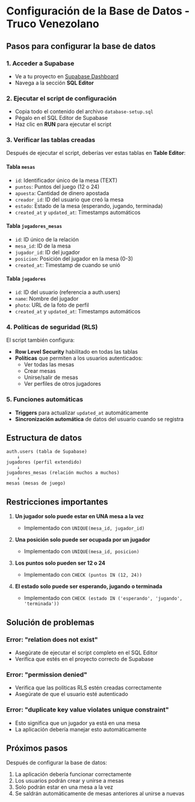 # Configuración de la Base de Datos - Truco Venezolano

## Pasos para configurar la base de datos

### 1. Acceder a Supabase
- Ve a tu proyecto en [Supabase Dashboard](https://supabase.com/dashboard)
- Navega a la sección **SQL Editor**

### 2. Ejecutar el script de configuración
- Copia todo el contenido del archivo `database-setup.sql`
- Pégalo en el SQL Editor de Supabase
- Haz clic en **RUN** para ejecutar el script

### 3. Verificar las tablas creadas
Después de ejecutar el script, deberías ver estas tablas en **Table Editor**:

#### Tabla `mesas`
- `id`: Identificador único de la mesa (TEXT)
- `puntos`: Puntos del juego (12 o 24)
- `apuesta`: Cantidad de dinero apostada
- `creador_id`: ID del usuario que creó la mesa
- `estado`: Estado de la mesa (esperando, jugando, terminada)
- `created_at` y `updated_at`: Timestamps automáticos

#### Tabla `jugadores_mesas`
- `id`: ID único de la relación
- `mesa_id`: ID de la mesa
- `jugador_id`: ID del jugador
- `posicion`: Posición del jugador en la mesa (0-3)
- `created_at`: Timestamp de cuando se unió

#### Tabla `jugadores`
- `id`: ID del usuario (referencia a auth.users)
- `name`: Nombre del jugador
- `photo`: URL de la foto de perfil
- `created_at` y `updated_at`: Timestamps automáticos

### 4. Políticas de seguridad (RLS)
El script también configura:
- **Row Level Security** habilitado en todas las tablas
- **Políticas** que permiten a los usuarios autenticados:
  - Ver todas las mesas
  - Crear mesas
  - Unirse/salir de mesas
  - Ver perfiles de otros jugadores

### 5. Funciones automáticas
- **Triggers** para actualizar `updated_at` automáticamente
- **Sincronización automática** de datos del usuario cuando se registra

## Estructura de datos

```
auth.users (tabla de Supabase)
    ↓
jugadores (perfil extendido)
    ↓
jugadores_mesas (relación muchos a muchos)
    ↓
mesas (mesas de juego)
```

## Restricciones importantes

1. **Un jugador solo puede estar en UNA mesa a la vez**
   - Implementado con `UNIQUE(mesa_id, jugador_id)`

2. **Una posición solo puede ser ocupada por un jugador**
   - Implementado con `UNIQUE(mesa_id, posicion)`

3. **Los puntos solo pueden ser 12 o 24**
   - Implementado con `CHECK (puntos IN (12, 24))`

4. **El estado solo puede ser esperando, jugando o terminada**
   - Implementado con `CHECK (estado IN ('esperando', 'jugando', 'terminada'))`

## Solución de problemas

### Error: "relation does not exist"
- Asegúrate de ejecutar el script completo en el SQL Editor
- Verifica que estés en el proyecto correcto de Supabase

### Error: "permission denied"
- Verifica que las políticas RLS estén creadas correctamente
- Asegúrate de que el usuario esté autenticado

### Error: "duplicate key value violates unique constraint"
- Esto significa que un jugador ya está en una mesa
- La aplicación debería manejar esto automáticamente

## Próximos pasos

Después de configurar la base de datos:
1. La aplicación debería funcionar correctamente
2. Los usuarios podrán crear y unirse a mesas
3. Solo podrán estar en una mesa a la vez
4. Se saldrán automáticamente de mesas anteriores al unirse a nuevas
